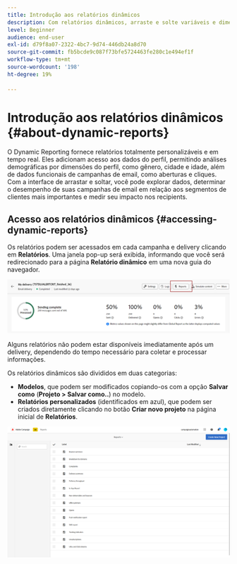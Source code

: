 ```yaml
---
title: Introdução aos relatórios dinâmicos
description: Com relatórios dinâmicos, arraste e solte variáveis e dimensões em seu ambiente de forma livre e analise o sucesso de suas campanhas.
level: Beginner
audience: end-user
exl-id: d79f8a07-2322-4bc7-9d74-446db24a8d70
source-git-commit: fb5bcde9c087f73bfe5724463fe280c1e494ef1f
workflow-type: tm+mt
source-wordcount: '198'
ht-degree: 19%

---
```


# Introdução aos relatórios dinâmicos {#about-dynamic-reports}

O Dynamic Reporting fornece relatórios totalmente personalizáveis e em tempo real. Eles adicionam acesso aos dados do perfil, permitindo análises demográficas por dimensões do perfil, como gênero, cidade e idade, além de dados funcionais de campanhas de email, como aberturas e cliques. Com a interface de arrastar e soltar, você pode explorar dados, determinar o desempenho de suas campanhas de email em relação aos segmentos de clientes mais importantes e medir seu impacto nos recipients.

## Acesso aos relatórios dinâmicos {#accessing-dynamic-reports}

Os relatórios podem ser acessados em cada campanha e delivery clicando em **Relatórios**. Uma janela pop-up será exibida, informando que você será redirecionado para a página **Relatório dinâmico** em uma nova guia do navegador.

![](assets/campaign_reports_access.png)

Alguns relatórios não podem estar disponíveis imediatamente após um delivery, dependendo do tempo necessário para coletar e processar informações.

Os relatórios dinâmicos são divididos em duas categorias:

* **Modelos**, que podem ser modificados copiando-os com a opção **Salvar como** (**Projeto > Salvar como..**) no modelo.
* **Relatórios personalizados** (identificados em azul), que podem ser criados diretamente clicando no botão **Criar novo projeto** na página inicial de **Relatórios**.

![](assets/dynamic_report_overview.png)
